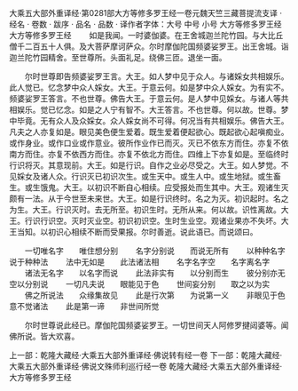 大乘五大部外重译经·第0281部大方等修多罗王经一卷元魏天竺三藏菩提流支译
· 经名 · 卷数 · 跋序
· 品名 · 品数 · 译作者字体：大号 中号 小号
大方等修多罗王经
大方等修多罗王经
　　如是我闻。一时婆伽婆。在王舍城迦兰陀竹园。与大比丘僧千二百五十人俱。及大菩萨摩诃萨众。尔时摩伽陀国频婆娑罗王。出王舍城。诣迦兰陀竹园精舍。至世尊所。头面礼足。绕佛三匝。退坐一面。

　　尔时世尊即告频婆娑罗王言。大王。如人梦中见于众人。与诸婇女共相娱乐。此人觉已。忆念梦中众人婇女。大王。于意云何。如是梦中众人婇女。为有实不。频婆娑罗王答言。不也世尊。佛告大王。于意云何。是人梦中见婇女。与诸人等共相娱乐。觉已忆念。如是之人宁有智不。大王答言。不也世尊。何以故。世尊。梦中毕竟。无有众人及众婇女。众人婇女尚不可得。何况当有共相娱乐。佛告大王。凡夫之人亦复如是。眼见美色便生爱着。既生爱着便起欲心。既起欲心起嗔痴业。或作身业。或作口业或作意业。彼所作业作已而灭。灭已不依东方而住。亦复不依南方而住。亦复不依西方而住。亦复不依北方而住。四维上下亦复如是。至临终时行识将灭。其意现前。大王。如是行识。自作之业必尽受之。大王。如人梦觉。不见婇女及诸人众。行识灭已初识次生。或生天中。或生人中。或生地狱。或生畜生。或生饿鬼。大王。以初识不断自心相续。应受报处而生其中。大王。观诸生灭颇有一法。从于今世至未来世。大王。如是行识终时。名之为灭。初识起时。名之为生。大王。行识灭时。去无所至。初识生时。无所从来。何以故。识性离故。大王。行识行识空。灭时灭业空。初识初识空。生时生业空。观诸业果亦不失坏。大王当知。以初识心相续不断而受果报。尔时善逝。说此语已。而说颂曰。

　　一切唯名字　　唯住想分别
　　名字分别说　　而说无所有
　　以种种名字　　说于种种法
　　法中无如是　　此法诸法相
　　名字名字空　　名字离名字
　　诸法无名字　　以名字而说
　　此法非实有　　以分别而生
　　彼分别亦无　　空以分别说
　　一切凡夫说　　眼能见于色
　　世间妄分别　　取之以为实
　　佛之所说法　　众缘集故见
　　此是行次第　　为说第一义
　　非眼见于色　　意不觉诸法
　　此是第一谛　　非世间所觉

　　尔时世尊说此经已。摩伽陀国频婆娑罗王。一切世间天人阿修罗揵闼婆等。闻佛所说。皆大欢喜。

上一部：乾隆大藏经·大乘五大部外重译经·佛说转有经一卷
下一部：乾隆大藏经·大乘五大部外重译经·佛说文殊师利巡行经一卷
乾隆大藏经·大乘五大部外重译经·大方等修多罗王经
